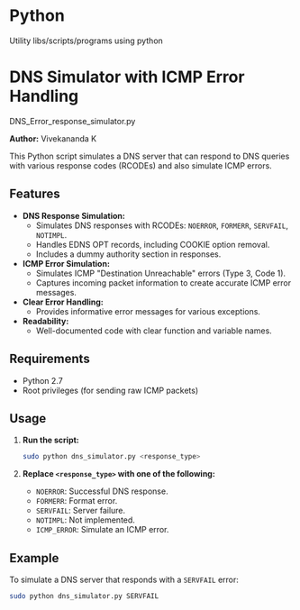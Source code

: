 # Python
Utility libs/scripts/programs using python




# DNS Simulator with ICMP Error Handling
DNS_Error_response_simulator.py

**Author:** Vivekananda K

This Python script simulates a DNS server that can respond to DNS queries with various response codes (RCODEs) and also simulate ICMP errors.

## Features

* **DNS Response Simulation:**
    * Simulates DNS responses with RCODEs: `NOERROR`, `FORMERR`, `SERVFAIL`, `NOTIMPL`.
    * Handles EDNS OPT records, including COOKIE option removal.
    * Includes a dummy authority section in responses.
* **ICMP Error Simulation:**
    * Simulates ICMP "Destination Unreachable" errors (Type 3, Code 1).
    * Captures incoming packet information to create accurate ICMP error messages.
* **Clear Error Handling:**
    * Provides informative error messages for various exceptions.
* **Readability:**
    * Well-documented code with clear function and variable names.

## Requirements

* Python 2.7
* Root privileges (for sending raw ICMP packets)

## Usage

1.  **Run the script:**

    ```bash
    sudo python dns_simulator.py <response_type>
    ```

2.  **Replace `<response_type>` with one of the following:**

    * `NOERROR`: Successful DNS response.
    * `FORMERR`: Format error.
    * `SERVFAIL`: Server failure.
    * `NOTIMPL`: Not implemented.
    * `ICMP_ERROR`: Simulate an ICMP error.

## Example

To simulate a DNS server that responds with a `SERVFAIL` error:

```bash
sudo python dns_simulator.py SERVFAIL
